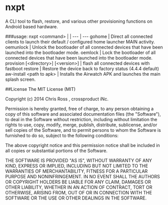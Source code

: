 nxpt
====

A CLI tool to flash, restore, and various other provisioning functions on Android based hardware.

###usage: nxpt \<command\>
 |  |
--- | ---
gohome | Direct all connected clients to launch their default / configured home launcher MAIN activity.
oemunlock	| Unlock the bootloader of all connected devices that have been launched into the bootloader mode.
oemlock | Lock the bootloader of all connected devices that have been launched into the bootloader mode.
provision [\<directory\>] [\<version\>] | flash all connected devices with fastboot
restore | Restore the device back to factory status (4.4.4 default)
aw-install \<path to apk\> | Installs the Airwatch APK and launches the main splash screen.
		
##License
The MIT License (MIT)

Copyright (c) 2014 Chris Ross , crossproduct iNc.

Permission is hereby granted, free of charge, to any person obtaining a copy
of this software and associated documentation files (the "Software"), to deal
in the Software without restriction, including without limitation the rights
to use, copy, modify, merge, publish, distribute, sublicense, and/or sell
copies of the Software, and to permit persons to whom the Software is
furnished to do so, subject to the following conditions:

The above copyright notice and this permission notice shall be included in all
copies or substantial portions of the Software.

THE SOFTWARE IS PROVIDED "AS IS", WITHOUT WARRANTY OF ANY KIND, EXPRESS OR
IMPLIED, INCLUDING BUT NOT LIMITED TO THE WARRANTIES OF MERCHANTABILITY,
FITNESS FOR A PARTICULAR PURPOSE AND NONINFRINGEMENT. IN NO EVENT SHALL THE
AUTHORS OR COPYRIGHT HOLDERS BE LIABLE FOR ANY CLAIM, DAMAGES OR OTHER
LIABILITY, WHETHER IN AN ACTION OF CONTRACT, TORT OR OTHERWISE, ARISING FROM,
OUT OF OR IN CONNECTION WITH THE SOFTWARE OR THE USE OR OTHER DEALINGS IN THE
SOFTWARE.
